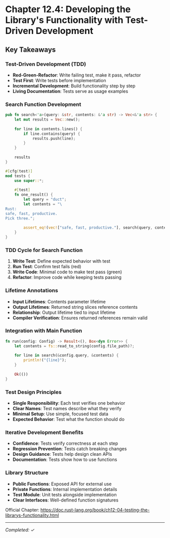 # Chapter 12.4: Developing the Library's Functionality with Test-Driven Development

## Key Takeaways

### Test-Driven Development (TDD)
- **Red-Green-Refactor**: Write failing test, make it pass, refactor
- **Test First**: Write tests before implementation
- **Incremental Development**: Build functionality step by step
- **Living Documentation**: Tests serve as usage examples

### Search Function Development
```rust
pub fn search<'a>(query: &str, contents: &'a str) -> Vec<&'a str> {
    let mut results = Vec::new();
    
    for line in contents.lines() {
        if line.contains(query) {
            results.push(line);
        }
    }
    
    results
}

#[cfg(test)]
mod tests {
    use super::*;
    
    #[test]
    fn one_result() {
        let query = "duct";
        let contents = "\
Rust:
safe, fast, productive.
Pick three.";
        
        assert_eq!(vec!["safe, fast, productive."], search(query, contents));
    }
}
```

### TDD Cycle for Search Function
1. **Write Test**: Define expected behavior with test
2. **Run Test**: Confirm test fails (red)
3. **Write Code**: Minimal code to make test pass (green)
4. **Refactor**: Improve code while keeping tests passing

### Lifetime Annotations
- **Input Lifetimes**: Contents parameter lifetime
- **Output Lifetimes**: Returned string slices reference contents
- **Relationship**: Output lifetime tied to input lifetime
- **Compiler Verification**: Ensures returned references remain valid

### Integration with Main Function
```rust
fn run(config: Config) -> Result<(), Box<dyn Error>> {
    let contents = fs::read_to_string(config.file_path)?;
    
    for line in search(&config.query, &contents) {
        println!("{line}");
    }
    
    Ok(())
}
```

### Test Design Principles
- **Single Responsibility**: Each test verifies one behavior
- **Clear Names**: Test names describe what they verify
- **Minimal Setup**: Use simple, focused test data
- **Expected Behavior**: Test what the function should do

### Iterative Development Benefits
- **Confidence**: Tests verify correctness at each step
- **Regression Prevention**: Tests catch breaking changes
- **Design Guidance**: Tests help design clean APIs
- **Documentation**: Tests show how to use functions

### Library Structure
- **Public Functions**: Exposed API for external use
- **Private Functions**: Internal implementation details
- **Test Module**: Unit tests alongside implementation
- **Clear Interfaces**: Well-defined function signatures

Official Chapter: https://doc.rust-lang.org/book/ch12-04-testing-the-librarys-functionality.html

---
*Completed: ✓*